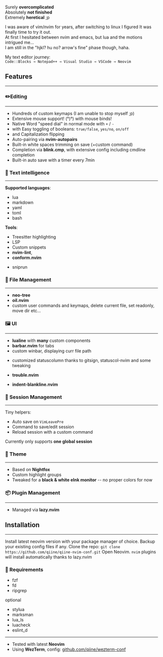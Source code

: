 
Surely     **overcomplicated**  
Absolutely **not finished**  
Extremely  **heretical** ;p

I was aware of vim/nvim for years, after switching to linux I figured It was  
finally time to try it out.  
At first I hesitated between nvim and emacs, but lua and the motions intrigued me...  
I am still in the "hjkl? hu no? arrow's fine" phase though, haha.  

My text editor journey:  
`Code::Blocks → Notepad++ → Visual Studio → VSCode → Neovim`


## Features
---
### ✏️Editing
---
- Hundreds of custom keymaps (I am unable to stop myself ;p)  
- Extensive mouse support! (°)°) with mouse binds! 
- Native Word "speed dial" in normal mode with `+` / `-`  
- with Easy toggling of booleans: `true/false`, `yes/no`, `on/off`  
- and Capitalization flipping  
- Auto-pairing via **nvim-autopairs**  
- Built-in white spaces trimming on save (+custom command)  
- Completion via **blink.cmp**, with extensive config including cmdline 
  completion
- Built-in auto save with a timer every 7min


### 🧠 Text intelligence
---
**Supported languages**:
- lua  
- markdown  
- yaml  
- toml
- bash

**Tools**:
- Treesitter highlighting  
- LSP  
- Custom snippets  
- **nvim-lint**, 
- **conform.nvim**  
* sniprun  


### 📂 File Management
---
- **neo-tree**  
- **oil.nvim**  
- custom user commands and keymaps, delete current file, set readonly, move dir etc...


### 🖼 UI
---
- **lualine** with **many** custom components  
- **barbar.nvim** for tabs  
- custom winbar, displaying curr file path
* customized statuscolumn thanks to gitsign, statuscol-nvim and some 
  tweaking  
- **trouble.nvim**  

- **indent-blankline.nvim**


### 💾 Session Management
---
Tiny helpers:
- Auto save on `VimLeavePre`  
- Command to save/edit session  
- Reload session with a custom command

Currently only supports **one global session**


### 🎨 Theme
---
- Based on **Nightfox**  
- Custom highlight groups  
- Tweaked for a **black & white eInk monitor** -- no proper colors for now


### 📦 Plugin Management
---
- Managed via **lazy.nvim**


## Installation
---
Install latest neovim version with your package manager of choice.
Backup your existing config files if any.
Clone the repo:
`git clone https://github.com/qiine/qiine-nvim-conf.git`
Open Neovim.
`nvim`
plugins will install automatically thanks to lazy.nvim

### 🧪 Requirements
* fzf
* fd
* ripgrep

optional
- stylua
- marksman
- lua_ls
- luacheck
- eslint_d



---

- Tested with latest **Neovim**  
- Using **WezTerm**, config: [github.com/qiine/wezterm-conf](https://github.com/qiine/wezterm-conf)


